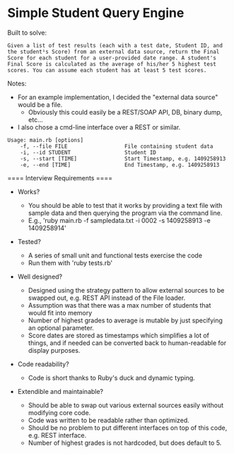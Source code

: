 # Simple Student Query Engine

Built to solve:
```
Given a list of test results (each with a test date, Student ID, and the student¹s Score) from an external data source, return the Final Score for each student for a user-provided date range. A student's Final Score is calculated as the average of his/her 5 highest test scores. You can assume each student has at least 5 test scores.
```

Notes:
* For an example implementation, I decided the "external data source" would be a file.
  * Obviously this could easily be a REST/SOAP API, DB, binary dump, etc...
* I also chose a cmd-line interface over a REST or similar.

```
Usage: main.rb [options]
    -f, --file FILE                  File containing student data
    -i, --id STUDENT                 Student ID
    -s, --start [TIME]               Start Timestamp, e.g. 1409258913
    -e, --end [TIME]                 End Timestamp, e.g. 1409258913
```

==== Interview Requirements ====

* Works?
  * You should be able to test that it works by providing a text file with sample data
and then querying the program via the command line.
  * E.g., 'ruby main.rb -f sampledata.txt -i 0002 -s 1409258913 -e 1409258914'

* Tested?
  * A series of small unit and functional tests exercise the code
  * Run them with 'ruby tests.rb'

* Well designed?
  * Designed using the strategy pattern to allow external sources to be swapped out, e.g. REST API instead of the File loader.
  * Assumption was that there was a max number of students that would fit into memory
  * Number of highest grades to average is mutable by just specifying an optional parameter.
  * Score dates are stored as timestamps which simplifies a lot of things, and if needed can be converted back to human-readable for display purposes.

* Code readability?
  * Code is short thanks to Ruby's duck and dynamic typing.

* Extendible and maintainable?
  * Should be able to swap out various external sources easily without modifying core code.
  * Code was written to be readable rather than optimized.
  * Should be no problem to put different interfaces on top of this code, e.g. REST interface.
  * Number of highest grades is not hardcoded, but does default to 5.